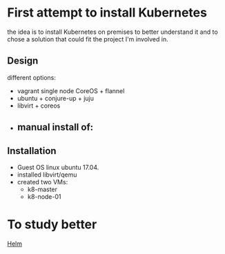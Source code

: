
# First attempt to install Kubernetes
the idea is to install Kubernetes on premises to better understand it and to chose a solution that could fit the project I'm involved in.

## Design
different options:

- vagrant single node CoreOS + flannel
- ubuntu + conjure-up + juju
- libvirt + coreos
- manual install of:
  - 

## Installation
- Guest OS linux ubuntu 17.04.
- installed libvirt/qemu
- created two VMs:
  - k8-master
  - k8-node-01

# To study better

[Helm](https://docs.helm.sh/using_helm/#quickstart)
